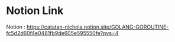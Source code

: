 # Notion Link
Notion : https://catatan-nichola.notion.site/GOLANG-GOROUTINE-fc5d2d60f4e0481fb9de605e595550fe?pvs=4
